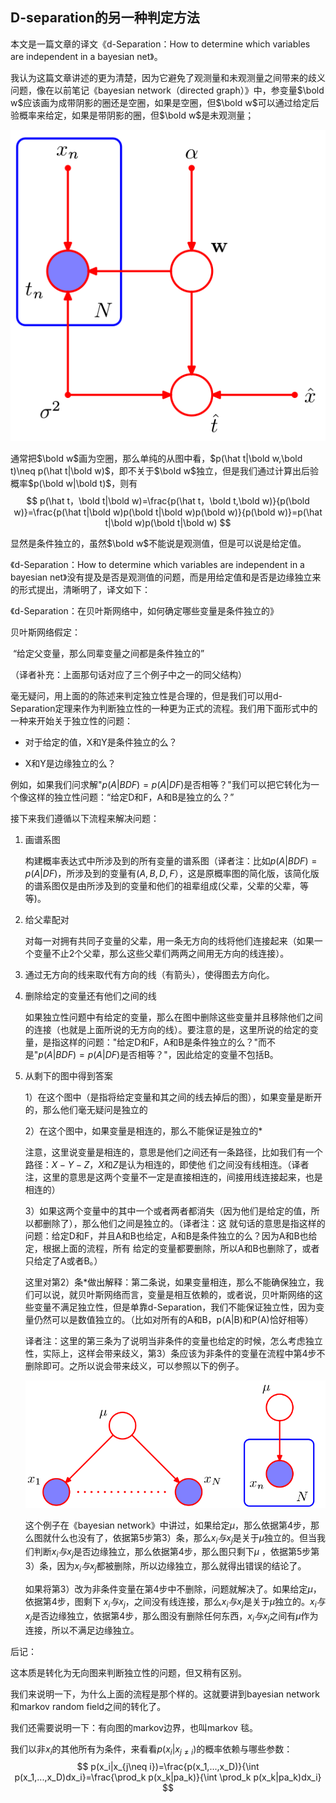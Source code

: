 ## D-separation的另一种判定方法

本文是一篇文章的译文《d-Separation：How to determine which variables are independent in a bayesian net》。

我认为这篇文章讲述的更为清楚，因为它避免了观测量和未观测量之间带来的歧义问题，像在以前笔记《bayesian network（directed graph）》中，参变量$\bold w$应该画为成带阴影的圈还是空圈，如果是空圈，但$\bold w$可以通过给定后验概率来给定，如果是带阴影的圈，但$\bold w$是未观测量；

![Selection_002](Selection_002-1553337549413.png)

通常把$\bold w$画为空圈，那么单纯的从图中看，$p(\hat t|\bold w,\bold t)\neq p(\hat t|\bold w)$，即不关于$\bold w$独立，但是我们通过计算出后验概率$p(\bold w|\bold t)$，则有
$$
p(\hat t，\bold t|\bold w)=\frac{p(\hat t，\bold t,\bold w)}{p(\bold w)}=\frac{p(\hat t|\bold w)p(\bold t|\bold w)p(\bold w)}{p(\bold w)}=p(\hat t|\bold w)p(\bold t|\bold w)
$$

显然是条件独立的，虽然$\bold w$不能说是观测值，但是可以说是给定值。

《d-Separation：How to determine which variables are independent in a bayesian net》没有提及是否是观测值的问题，而是用给定值和是否是边缘独立来的形式提出，清晰明了，译文如下：

《d-Separation：在贝叶斯网络中，如何确定哪些变量是条件独立的》

贝叶斯网络假定：

​	“给定父变量，那么同辈变量之间都是条件独立的”

（译者补充：上面那句话对应了三个例子中之一的同父结构）

毫无疑问，用上面的的陈述来判定独立性是合理的，但是我们可以用d-Separation定理来作为判断独立性的一种更为正式的流程。我们用下面形式中的一种来开始关于独立性的问题：

- 对于给定的值，X和Y是条件独立的么？

- X和Y是边缘独立的么？

例如，如果我们问求解"$p(A|BDF)=p(A|DF)$是否相等？"我们可以把它转化为一个像这样的独立性问题：“给定D和F，A和B是独立的么？”

接下来我们遵循以下流程来解决问题：

1. 画谱系图

   构建概率表达式中所涉及到的所有变量的谱系图（译者注：比如$p(A|BDF)=p(A|DF)$，所涉及到的变量有($A,B,D,F​$），这是原概率图的简化版，该简化版的谱系图仅是由所涉及到的变量和他们的祖辈组成(父辈，父辈的父辈，等等)。

2. 给父辈配对

   对每一对拥有共同子变量的父辈，用一条无方向的线将他们连接起来（如果一个变量不止2个父辈，那么这些父辈们两两之间用无方向的线连接）。

3. 通过无方向的线来取代有方向的线（有箭头），使得图去方向化。

4. 删除给定的变量还有他们之间的线

   如果独立性问题中有给定的变量，那么在图中删除这些变量并且移除他们之间的连接（也就是上面所说的无方向的线）。要注意的是，这里所说的给定的变量，是指这样的问题："给定D和F，A和B是条件独立的么？"而不是"$p(A|BDF)=p(A|DF)​$是否相等？"，因此给定的变量不包括B。

5. 从剩下的图中得到答案

   1）在这个图中（是指将给定变量和其之间的线去掉后的图），如果变量是断开的，那么他们毫无疑问是独立的

   2）在这个图中，如果变量是相连的，那么不能保证是独立的*

   ​	注意，这里说变量是相连的，意思是他们之间还有一条路径，比如我们有一个路径：$X-Y-Z$，$X$和$Z$是认为相连的，即使他	们之间没有线相连。（译者注，这里的意思是这两个变量不一定是直接相连的，间接用线连接起来，也是相连的）

   3）如果这两个变量中的其中一个或者两者都消失（因为他们是给定的值，所以都删除了），那么他们之间是独立的。（译者注：这	就句话的意思是指这样的问题：给定D和F，并且A和B也给定，A和B是条件独立的么？因为A和B也给定，根据上面的流程，所有	给定的变量都要删除，所以A和B也删除了，或者只给定了A或者B。）

   这里对第2）条*做出解释：第二条说，如果变量相连，那么不能确保独立，我们可以说，就贝叶斯网络而言，变量是相互依赖的，或者说，贝叶斯网络的这些变量不满足独立性，但是单靠d-Separation，我们不能保证独立性，因为变量仍然可以是数值独立的。（比如对所有的A和B，p(A|B)和P(A)恰好相等）

   译者注：这里的第三条为了说明当非条件的变量也给定的时候，怎么考虑独立性，实际上，这样会带来歧义，第3）条应该为非条件的变量在流程中第4步不删除即可。之所以说会带来歧义，可以参照以下的例子。

   ![Selection_001](Selection_001.png)

   这个例子在《bayesian network》中讲过，如果给定$\mu$，那么依据第4步，那么图就什么也没有了，依据第5步第3）条，那么$x_i与x_j$是关于$\mu$独立的。但当我们判断$x_i与x_j$是否边缘独立，那么依据第4步，那么图只剩下$\mu$ ，依据第5步第3）条，因为$x_i与x_j$都被删除，所以边缘独立，那么就得出错误的结论了。

   如果将第3）改为非条件变量在第4步中不删除，问题就解决了。如果给定$\mu$，依据第4步，图剩下 $x_i与x_j$，之间没有线连接，那么$x_i与x_j$是关于$\mu$独立的。$x_i与x_j$是否边缘独立，依据第4步，那么图没有删除任何东西，$x_i与x_j$之间有$\mu$作为连接，所以不满足边缘独立。









后记：

这本质是转化为无向图来判断独立性的问题，但又稍有区别。

我们来说明一下，为什么上面的流程是那个样的。这就要讲到bayesian network和markov random field之间的转化了。







我们还需要说明一下：有向图的markov边界，也叫markov 毯。

我们以非$x_i​$的其他所有为条件，来看看$p(x_i|x_{j\neq i})​$的概率依赖与哪些参数：
$$
p(x_i|x_{j\neq i})=\frac{p(x_1,...,x_D)}{\int p(x_1,...,x_D)dx_i}=\frac{\prod_k p(x_k|pa_k)}{\int \prod_k p(x_k|pa_k)dx_i}
$$










